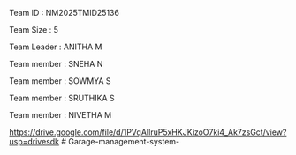 Team ID : NM2025TMID25136

Team Size : 5

Team Leader : ANITHA M

Team member : SNEHA N

Team member : SOWMYA S

Team member : SRUTHIKA S

Team member : NIVETHA M

https://drive.google.com/file/d/1PVqAIlruP5xHKJKizoO7ki4_Ak7zsGct/view?usp=drivesdk # Garage-management-system-
